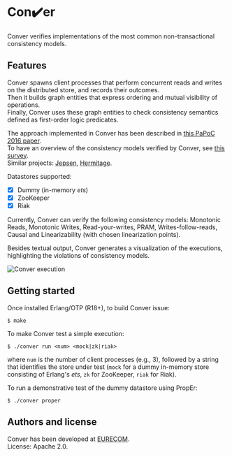 # Con:heavy_check_mark:er

Conver verifies implementations of the most common non-transactional consistency models.


## Features

Conver spawns client processes that perform concurrent reads 
and writes on the distributed store, and records their outcomes.  
Then it builds graph entities that express ordering and mutual visibility of operations.  
Finally, Conver uses these graph entities to check consistency semantics
defined as first-order logic predicates.  

The approach implemented in Conver has been described in [this PaPoC 2016 paper][papoc].  
To have an overview of the consistency models verified by Conver, see [this survey][survey].  
Similar projects: [Jepsen][jepsen], [Hermitage][hermitage].  

Datastores supported:

 * [x] Dummy (in-memory *ets*)
 * [x] ZooKeeper
 * [x] Riak

Currently, Conver can verify the following consistency models: Monotonic Reads, Monotonic Writes,
Read-your-writes, PRAM, Writes-follow-reads, Causal and Linearizability (with chosen linearization points).  

Besides textual output, Conver generates a visualization of the executions,
highlighting the violations of consistency models.

![Conver execution](http://i.imgur.com/fd3G2PX.png)


## Getting started

Once installed Erlang/OTP (R18+), to build Conver issue:

    $ make

To make Conver test a simple execution:

    $ ./conver run <num> <mock|zk|riak>

where `num` is the number of client processes (e.g., 3),
followed by a string that identifies the store under test
(`mock` for a dummy in-memory store consisting of Erlang's *ets*,
`zk` for ZooKeeper, `riak` for Riak).  

To run a demonstrative test of the dummy datastore using PropEr:

    $ ./conver proper


## Authors and license

Conver has been developed at [EURECOM][eurecom].  
License: Apache 2.0.


 [survey]: http://arxiv.org/abs/1512.00168
 [papoc]: http://
 [jepsen]: http://jepsen.io/
 [hermitage]: https://github.com/ept/hermitage
 [eurecom]: http://www.eurecom.fr
